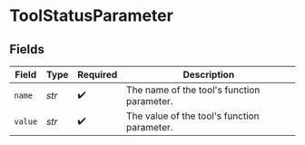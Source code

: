 # ToolStatusParameter


## Fields

| Field                                       | Type                                        | Required                                    | Description                                 |
| ------------------------------------------- | ------------------------------------------- | ------------------------------------------- | ------------------------------------------- |
| `name`                                      | *str*                                       | :heavy_check_mark:                          | The name of the tool's function parameter.  |
| `value`                                     | *str*                                       | :heavy_check_mark:                          | The value of the tool's function parameter. |
